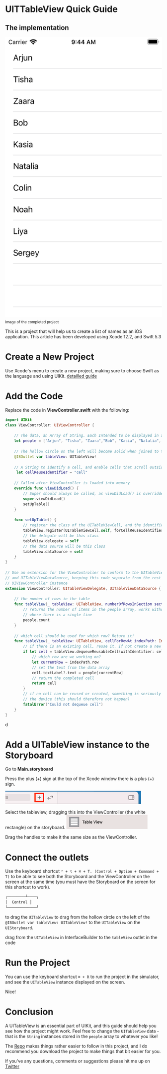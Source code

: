 # UITTableView Quick Guide
## The implementation

![sshot](Images/sshot.png)
<sub>Image of the completed project</sub>

This is a project that will help us to create a list of names as an iOS application.
This article has been developed using Xcode 12.2, and Swift 5.3

# Create a New Project
Use Xcode's menu to create a new project, making sure to choose Swift as the language and using UIKit.
[detailled guide](https://medium.com/swlh/your-first-ios-application-using-xcode-9983cf6efb71)

# Add the Code
Replace the code in **ViewController.swift** with the following:
```swift
import UIKit
class ViewController: UIViewController {
    
    // The data, an Array of String. Each Intended to be displayed in a single TableViewCell
    let people = ["Arjun", "Tisha", "Zaara","Bob", "Kasia", "Natalia", "Colin", "Noah", "Liya", "Sergey"]
    
    // The hollow circle on the left will become solid when joined to the Storyboard
    @IBOutlet var tableView: UITableView!

    // A String to identify a cell, and enable cells that scroll outside of the view to be reused
     let cellReuseIdentifier = "cell"
    
    // Called after ViewController is loaded into memory
    override func viewDidLoad() {
        // Super should always be called, as viewDidLoad() is overridden
        super.viewDidLoad()
        setUpTable()
    }
    
    func setUpTable() {
        // register the class of the UITableViewCell, and the identifier for reuse
        tableView.register(UITableViewCell.self, forCellReuseIdentifier: cellReuseIdentifier)
        // the delegate will be this class
        tableView.delegate = self
        // the data source will be this class
        tableView.dataSource = self
    }
}

// Use an extension for the ViewController to conform to the UITableViewDelegate
// and UITableViewDataSource, keeping this code separate from the rest of the
// UIViewController instance
extension ViewController: UITableViewDelegate, UITableViewDataSource {
    
    // the number of rows in the table
    func tableView(_ tableView: UITableView, numberOfRowsInSection section: Int) -> Int {
        // returns the number of items in the people array, works without the return keyword
        // where there is a single line
        people.count
    }
    
    // which cell should be used for which row? Return it!
    func tableView(_ tableView: UITableView, cellForRowAt indexPath: IndexPath) -> UITableViewCell {
        // if there is an existing cell, reuse it. If not create a new cell
        if let cell = tableView.dequeueReusableCell(withIdentifier: cellReuseIdentifier) {
            // which row are we working on?
            let currentRow = indexPath.row
            // set the text from the data array
            cell.textLabel?.text = people[currentRow]
            // return the completed cell
            return cell
        }
        // if no cell can be reused or created, something is seriously wrong so crash
        // the device (this should therefore not happen)
        fatalError("Could not dequeue cell")
    }
}

```

d

# Add a UITableView instance to the Storyboard
Go to **Main.storyboard**

Press the plus (+) sign at the top of the Xcode window there is a plus (+) sign.

![plus](Images/plus.png)

Select the tableview, dragging this into the ViewController (the white rectangle) on the storyboard.
![tableview](Images/tableview.png)

Drag the handles to make it the same size as the ViewController.

# Connect the outlets
Use the keyboard shortcut `⌃ + ⌥ + ⌘ + T. (Control + Option + Command + T)` to be able to see both the Storyboard and the ViewController on the screen at the same time (you must have the Storyboard on the screen for this shortcut to work).

 ```swift
┌────────┴────┐
│  Control │
└─────────────┘
```
to drag the `UITableView` to drag from the hollow circle on the left of the `@IBOutlet var tableView: UITableView!` to the `UITableView` on the `UIStoryboard`. 


drag from the `UITableView` in InterfaceBuilder to the `tableView` outlet in the code

# Run the Project
You can use the keyboard shortcut `⌘ + R` to run the project in the simulator, and see the `UITableView` instance displayed on the screen.

Nice!

# Conclusion
A UITableView is an essential part of UIKit, and this guide should help you see how the project might work. Feel free to change the `UITableView` data - that is the `String` instances stored in the `people` array to whatever you like!

The [Repo](https://github.com/stevencurtis/SwiftCoding/tree/master/QuickGuide/TableViewproject) makes things rather easier to follow in this project, and I do recommend you download the project to make things that bit easier for you.

If you've any questions, comments or suggestions please hit me up on [Twitter](https://twitter.com/stevenpcurtis) 